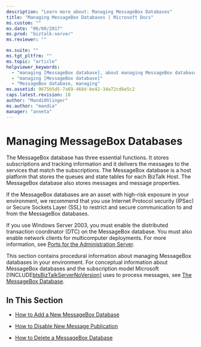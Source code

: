 ```yaml
---
description: "Learn more about: Managing MessageBox Databases"
title: "Managing MessageBox Databases | Microsoft Docs"
ms.custom: ""
ms.date: "06/08/2017"
ms.prod: "biztalk-server"
ms.reviewer: ""

ms.suite: ""
ms.tgt_pltfrm: ""
ms.topic: "article"
helpviewer_keywords: 
  - "managing [MessageBox database], about managing MessageBox database"
  - "managing [MessageBox database]"
  - "MessageBox database, managing"
ms.assetid: 9675b5d5-7a69-468d-be42-34a72cd6e5c2
caps.latest.revision: 18
author: "MandiOhlinger"
ms.author: "mandia"
manager: "anneta"
---
```

# Managing MessageBox Databases
The MessageBox database has three essential functions. It stores subscriptions and tracking information and it delivers the messages to the services that match the subscriptions. The MessageBox database is a host platform that stores the queues and state tables for each BizTalk Host. The MessageBox database also stores messages and message properties.  
  
 If the MessageBox databases are an asset with high-risk exposure in your environment, we recommend that you use Internet Protocol security (IPSec) or Secure Sockets Layer (SSL) to restrict and secure communication to and from the MessageBox databases.  
  
 If you use Windows Server 2003, you must enable the distributed transaction coordinator (DTC) on the MessageBox database. You must also enable network clients for multicomputer deployments. For more information, see [Ports for the Administration Server](../core/ports-for-the-administration-server.md).  
  
 This section contains procedural information about managing MessageBox databases in your environment. For conceptual information about MessageBox databases and the subscription model Microsoft [!INCLUDE[btsBizTalkServerNoVersion](../includes/btsbiztalkservernoversion-md.md)] uses to process messages, see [The MessageBox Database](../core/the-messagebox-database.md).  
  
## In This Section  
  
-   [How to Add a New MessageBox Database](../core/how-to-add-a-new-messagebox-database.md)  
  
-   [How to Disable New Message Publication](../core/how-to-disable-new-message-publication.md)  
  
-   [How to Delete a MessageBox Database](../core/how-to-delete-a-messagebox-database.md)
